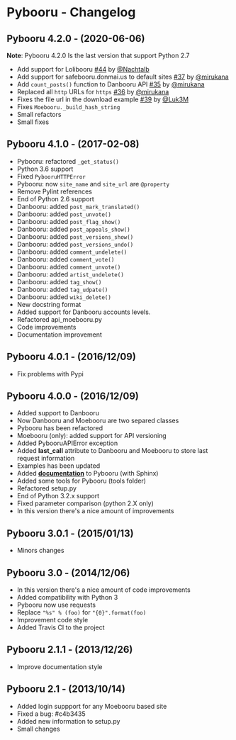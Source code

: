 # Pybooru - Changelog

## Pybooru 4.2.0 - (2020-06-06)

**Note**: Pybooru 4.2.0 Is the last version that support Python 2.7

- Add support for Lolibooru [#44](https://github.com/LuqueDaniel/pybooru/pull/44) by [@Nachtalb](https://github.com/Nachtalb)
- Add support for safebooru.donmai.us to default sites [#37](https://github.com/LuqueDaniel/pybooru/pull/37) by [@mirukana](https://github.com/mirukana)
- Add `count_posts()` function to Danbooru API [#35](https://github.com/LuqueDaniel/pybooru/pull/35) by [@mirukana](https://github.com/mirukana)
- Replaced all `http` URLs for `https` [#36](https://github.com/LuqueDaniel/pybooru/pull/36) by [@mirukana](https://github.com/mirukana)
- Fixes the file url in the download example [#39](https://github.com/LuqueDaniel/pybooru/pull/39) by [@Luk3M](https://github.com/Luk3M)
- Fixes `Moebooru._build_hash_string`
- Small refactors
- Small fixes

## Pybooru 4.1.0 - (2017-02-08)

- Pybooru: refactored `_get_status()`
- Python 3.6 support
- Fixed `PybooruHTTPError`
- Pybooru: now `site_name` and `site_url` are `@property`
- Remove Pylint references
- End of Python 2.6 support
- Danbooru: added `post_mark_translated()`
- Danbooru: added `post_unvote()`
- Danbooru: added `post_flag_show()`
- Danbooru: added `post_appeals_show()`
- Danbooru: added `post_versions_show()`
- Danbooru: added `post_versions_undo()`
- Danbooru: added `comment_undelete()`
- Danbooru: added `comment_vote()`
- Danbooru: added `comment_unvote()`
- Danbooru: added `artist_undelete()`
- Danbooru: added `tag_show()`
- Danbooru: added `tag_udpate()`
- Danbooru: added `wiki_delete()`
- New docstring format
- Added support for Danbooru accounts levels.
- Refactored api_moebooru.py
- Code improvements
- Documentation improvement

## Pybooru 4.0.1 - (2016/12/09)

- Fix problems with Pypi

## Pybooru 4.0.0 - (2016/12/09)

- Added support to Danbooru
- Now Danbooru and Moebooru are two separed classes
- Pybooru has been refactored
- Moebooru (only): added support for API versioning
- Added PybooruAPIError exception
- Added **last_call** attribute to Danbooru and Moebooru to store last request information
- Examples has been updated
- Added **[documentation](http://pybooru.readthedocs.io/en/stable/)** to Pybooru (with Sphinx)
- Added some tools for Pybooru (tools folder)
- Refactored setup.py
- End of Python 3.2.x support
- Fixed parameter comparison (python 2.X only)
- In this version there's a nice amount of improvements

## Pybooru 3.0.1 - (2015/01/13)

- Minors changes

## Pybooru 3.0 - (2014/12/06)

- In this version there's a nice amount of code improvements
- Added compatibility with Python 3
- Pybooru now use requests
- Replace `"%s" % (foo)` for `"{0}".format(foo)`
- Improvement code style
- Added Travis CI to the project

## Pybooru 2.1.1 - (2013/12/26)

- Improve documentation style

## Pybooru 2.1 - (2013/10/14)

- Added login suppport for any Moebooru based site
- Fixed a bug: #c4b3435
- Added new information to setup.py
- Small changes
